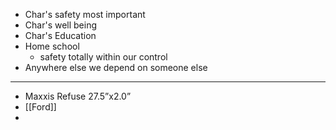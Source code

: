 - Char's safety most important
- Char's well being
- Char's Education
- Home school
	- safety totally within our control
- Anywhere else we depend on someone else
- ---
- Maxxis Refuse 27.5”x2.0”
- [[Ford]]
-